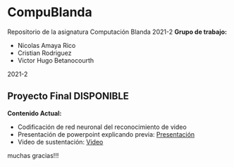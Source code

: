 # CompuBlanda
Repositorio de la asignatura Computación Blanda 2021-2
<b>Grupo de trabajo: </b>
* Nicolas Amaya Rico
* Cristian Rodriguez
* Victor Hugo Betanocourth

2021-2

<h2>Proyecto Final DISPONIBLE</h2>

<b>Contenido Actual:</b>

- Codificación de red neuronal del reconocimiento de video
- Presentación de powerpoint explicando previa: <a href="https://www.canva.com/design/DAExcygEzbI/ZWp6msjSjwvHvn_LrSCyIQ/view?utm_content=DAExcygEzbI&utm_campaign=designshare&utm_medium=link&utm_source=sharebutton"
title="Presentación interactiva"> Presentación </a>
- Video de sustentación: <a href="https://drive.google.com/file/d/1BKPFJME4BpX4Nu3mzq1UNNvwlOqcARCo/view?usp=sharing"
title="Video de sustentación"> Video </a>


muchas gracias!!!

